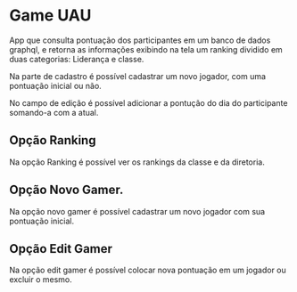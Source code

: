# Game UAU

App que consulta pontuação dos participantes em um banco de dados graphql, e retorna as informações exibindo na tela um ranking dividido em duas categorias: Liderança e classe.

Na parte de cadastro é possível cadastrar um novo jogador, com uma pontuação inicial ou não.

No campo de edição é possível adicionar a pontução do dia do participante somando-a com a atual.

## Opção Ranking

Na opção Ranking é possível ver os rankings da classe e da diretoria.

## Opção Novo Gamer.

Na opção novo gamer é possível cadastrar um novo jogador com sua pontuação inicial.

## Opção Edit Gamer

Na opção edit gamer é possível colocar nova pontuação em um jogador ou excluir o mesmo.